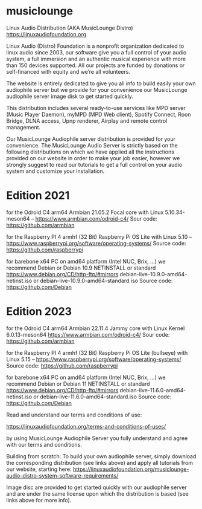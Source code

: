 # musiclounge
Linux Audio Distribution (AKA MusicLounge Distro)
https://linuxaudiofoundation.org

Linux Audio (Distro) Foundation is a nonprofit organization dedicated to linux audio since 2003, our software give you a full control of your audio system, a full immersion and an authentic musical experience with more than 150 devices supported. All our projects are funded by donations or self-financed with equity and we’re all volunteers.

The website is entirely dedicated to give you all info to build easily your own audiophile server but we provide for your convenience our MusicLounge audiophile server image disk to get started quickly.

This distribution includes several ready-to-use services like MPD server (Music Player Daemon), myMPD (MPD Web client), Spotify Connect, Roon Bridge, DLNA access, Upnp renderer, Airplay and remote control management.

Our MusicLounge Audiophile server distribution is provided for your convenience. The MusicLounge Audio Server is strictly based on the following distributions on which we have applied all the instructions provided on our website in order to make your job easier, however we strongly suggest to read our tutorials to get a full control on your audio system and customize your installation.

# Edition 2021

for the Odroid C4 arm64
Armbian 21.05.2 Focal core with Linux 5.10.34-meson64 – https://www.armbian.com/odroid-c4/
Sour code: https://github.com/armbian

for the Raspberry PI 4 armhf (32 Bit)
Raspberry Pi OS Lite with Linux 5.10 – https://www.raspberrypi.org/software/operating-systems/
Source code: https://github.com/raspberrypi

for barebone x64 PC on amd64 platform (Intel NUC, Brix, …) we recommend Debian or
Debian 10.9 NETINSTALL or standard https://www.debian.org/CD/http-ftp/#mirrors
debian-live-10.9.0-amd64-netinst.iso or debian-live-10.9.0-amd64-standard.iso
Source code: https://github.com/Debian

# Edition 2023

for the Odroid C4 arm64
Armbian 22.11.4 Jammy core with Linux Kernel 6.0.13-meson64
https://www.armbian.com/odroid-c4/
Sour code: https://github.com/armbian

for the Raspberry PI 4 armhf (32 Bit)
Raspberry Pi OS Lite (bullseye) with Linux 5.15 – https://www.raspberrypi.org/software/operating-systems/
Source code: https://github.com/raspberrypi

for barebone x64 PC on amd64 platform (Intel NUC, Brix, …) we recommend Debian or
Debian 11 NETINSTALL or standard https://www.debian.org/CD/http-ftp/#mirrors
debian-live-11.6.0-amd64-netinst.iso or debian-live-11.6.0-amd64-standard.iso
Source code: https://github.com/Debian

Read and understand our terms and conditions of use:

https://linuxaudiofoundation.org/terms-and-conditions-of-uses/

by using MusicLounge Audiophile Server you fully understand and agree with our terms and conditions.

Building from scratch:
To build your own audiophile server, simply download the corresponding distribution (see links above) and apply all tutorials from our website, starting here:
https://linuxaudiofoundation.org/musiclounge-audio-distro-system-software-requirements/

Image disc are provided to get started quickly with our audiophile server and are under the same license upon which the distribution is based (see links above for more info).
